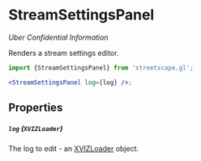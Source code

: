 # StreamSettingsPanel

_Uber Confidential Information_

Renders a stream settings editor.

```jsx
import {StreamSettingsPanel} from 'streetscape.gl';

<StreamSettingsPanel log={log} />;
```

## Properties

##### `log` (`XVIZLoader`)

The log to edit - an [XVIZLoader](/docs/api-reference/xviz-loader-interface.md) object.
